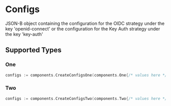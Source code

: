 # Configs

JSON-B object containing the configuration for the OIDC strategy under the key 'openid-connect' or the configuration for the Key Auth strategy under the key 'key-auth'


## Supported Types

### One

```go
configs := components.CreateConfigsOne(components.One{/* values here */})
```

### Two

```go
configs := components.CreateConfigsTwo(components.Two{/* values here */})
```

